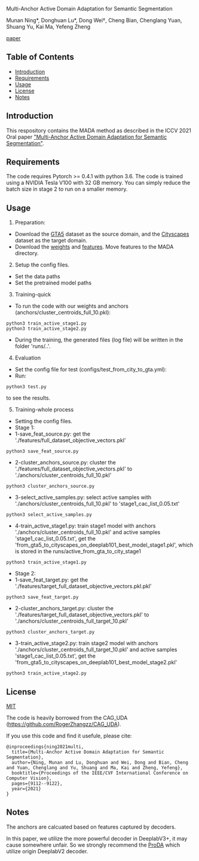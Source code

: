 Multi-Anchor Active Domain Adaptation for Semantic Segmentation

Munan Ning*, Donghuan Lu*, Dong Wei†, Cheng Bian, Chenglang Yuan, Shuang Yu, Kai Ma, Yefeng Zheng

[paper](https://arxiv.org/abs/2108.08012)


## Table of Contents

- [Introduction](#introduction)
- [Requirements](#requirements)
- [Usage](#usage)
- [License](#license)
- [Notes](#notes)

## Introduction

This respository contains the MADA method as described in the ICCV 2021 Oral paper ["Multi-Anchor Active Domain Adaptation for Semantic Segmentation"](https://arxiv.org/abs/2108.08012).

## Requirements

The code requires Pytorch >= 0.4.1 with python 3.6. The code is trained using a NVIDIA Tesla V100 with 32 GB memory. You can simply reduce the batch size in stage 2 to run on a smaller memory.

## Usage

1. Preparation:
* Download the [GTA5](https://download.visinf.tu-darmstadt.de/data/from_games/) dataset as the source domain, and the [Cityscapes](https://www.cityscapes-dataset.com/) dataset as the target domain.
* Download the [weights](https://drive.google.com/drive/folders/16DxIRuo06afRp2FpXvWg9nAeYiTL25yP?usp=sharing) and [features](https://drive.google.com/drive/folders/1ybhJUTh7y1QcOnpNz0jnxkpz5TTtO55s?usp=sharing). Move features to the MADA directory.

2. Setup the config files.
* Set the data paths
* Set the pretrained model paths

3. Training-quick
* To run the code with our weights and anchors (anchors/cluster_centroids_full_10.pkl):
~~~~
python3 train_active_stage1.py
python3 train_active_stage2.py
~~~~
* During the training, the generated files (log file) will be written in the folder 'runs/..'.

4. Evaluation
* Set the config file for test (configs/test_from_city_to_gta.yml):
* Run:
~~~~
python3 test.py
~~~~
to see the results.

5. Training-whole process
* Setting the config files.
* Stage 1:
* 1-save_feat_source.py: get the './features/full_dataset_objective_vectors.pkl'
~~~~
python3 save_feat_source.py
~~~~
* 2-cluster_anchors_source.py: cluster the './features/full_dataset_objective_vectors.pkl' to './anchors/cluster_centroids_full_10.pkl'
~~~~
python3 cluster_anchors_source.py
~~~~
* 3-select_active_samples.py: select active samples with './anchors/cluster_centroids_full_10.pkl' to 'stage1_cac_list_0.05.txt'
~~~~
python3 select_active_samples.py
~~~~
* 4-train_active_stage1.py: train stage1 model with anchors './anchors/cluster_centroids_full_10.pkl' and active samples 'stage1_cac_list_0.05.txt', get the 'from_gta5_to_cityscapes_on_deeplab101_best_model_stage1.pkl', which is stored in the runs/active_from_gta_to_city_stage1
~~~~
python3 train_active_stage1.py
~~~~

* Stage 2:
* 1-save_feat_target.py: get the './features/target_full_dataset_objective_vectors.pkl.pkl'
~~~~
python3 save_feat_target.py
~~~~
* 2-cluster_anchors_target.py: cluster the './features/target_full_dataset_objective_vectors.pkl' to './anchors/cluster_centroids_full_target_10.pkl'
~~~~
python3 cluster_anchors_target.py
~~~~
* 3-train_active_stage2.py: train stage2 model with anchors './anchors/cluster_centroids_full_target_10.pkl' and active samples 'stage1_cac_list_0.05.txt', get the 'from_gta5_to_cityscapes_on_deeplab101_best_model_stage2.pkl'
~~~~
python3 train_active_stage2.py
~~~~



## License

[MIT](LICENSE)

The code is heavily borrowed from the CAG_UDA (https://github.com/RogerZhangzz/CAG_UDA).

If you use this code and find it usefule, please cite:
~~~~
@inproceedings{ning2021multi,
  title={Multi-Anchor Active Domain Adaptation for Semantic Segmentation},
  author={Ning, Munan and Lu, Donghuan and Wei, Dong and Bian, Cheng and Yuan, Chenglang and Yu, Shuang and Ma, Kai and Zheng, Yefeng},
  booktitle={Proceedings of the IEEE/CVF International Conference on Computer Vision},
  pages={9112--9122},
  year={2021}
}
~~~~

## Notes
The anchors are calcuated based on features captured by decoders.

In this paper, we utilize the more powerful decoder in DeeplabV3+, it may cause somewhere unfair. So we strongly recommend the [ProDA](https://github.com/microsoft/ProDA) which utilize origin DeeplabV2 decoder.
